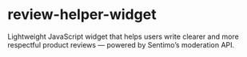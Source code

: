 # review-helper-widget
Lightweight JavaScript widget that helps users write clearer and more respectful product reviews — powered by Sentimo’s moderation API.

